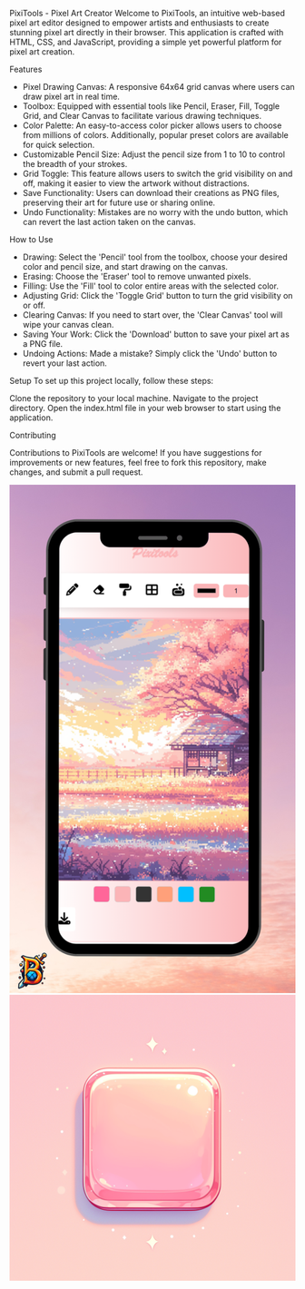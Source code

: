 PixiTools - Pixel Art Creator
Welcome to PixiTools, an intuitive web-based pixel art editor designed to empower artists and enthusiasts to create stunning pixel art directly in their browser. This application is crafted with HTML, CSS, and JavaScript, providing a simple yet powerful platform for pixel art creation.

Features

- Pixel Drawing Canvas: A responsive 64x64 grid canvas where users can draw pixel art in real time.
- Toolbox: Equipped with essential tools like Pencil, Eraser, Fill, Toggle Grid, and Clear Canvas to facilitate various drawing techniques.
- Color Palette: An easy-to-access color picker allows users to choose from millions of colors. Additionally, popular preset colors are available for quick selection.
- Customizable Pencil Size: Adjust the pencil size from 1 to 10 to control the breadth of your strokes.
- Grid Toggle: This feature allows users to switch the grid visibility on and off, making it easier to view the artwork without distractions.
- Save Functionality: Users can download their creations as PNG files, preserving their art for future use or sharing online.
- Undo Functionality: Mistakes are no worry with the undo button, which can revert the last action taken on the canvas.

How to Use

- Drawing: Select the 'Pencil' tool from the toolbox, choose your desired color and pencil size, and start drawing on the canvas.
- Erasing: Choose the 'Eraser' tool to remove unwanted pixels.
- Filling: Use the 'Fill' tool to color entire areas with the selected color.
- Adjusting Grid: Click the 'Toggle Grid' button to turn the grid visibility on or off.
- Clearing Canvas: If you need to start over, the 'Clear Canvas' tool will wipe your canvas clean.
- Saving Your Work: Click the 'Download' button to save your pixel art as a PNG file.
- Undoing Actions: Made a mistake? Simply click the 'Undo' button to revert your last action.


Setup
To set up this project locally, follow these steps:

Clone the repository to your local machine.
Navigate to the project directory.
Open the index.html file in your web browser to start using the application.

Contributing

Contributions to PixiTools are welcome! If you have suggestions for improvements or new features, feel free to fork this repository, make changes, and submit a pull request.

![Preview](img\preview.png)
![Logo](img\logopix.png)
